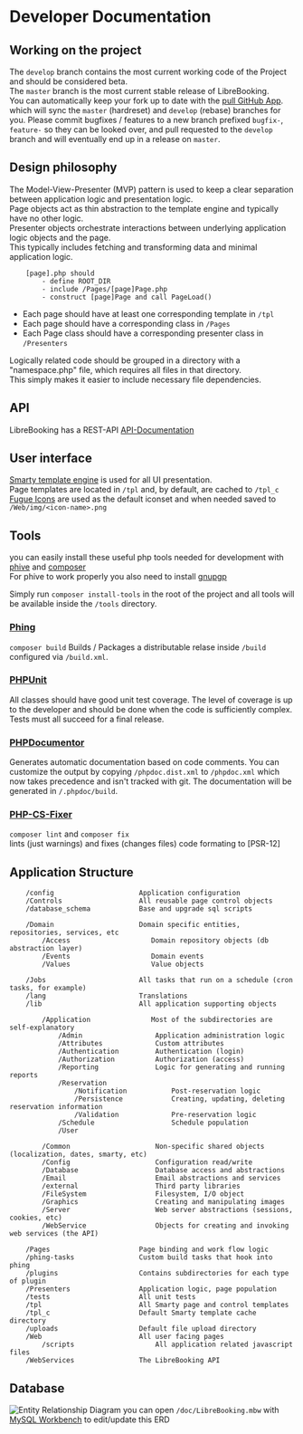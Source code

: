 # Developer Documentation

## Working on the project

The `develop` branch contains the most current working code of the Project and should be considered beta.  
The `master` branch is the most current stable release of LibreBooking.  
You can automatically keep your fork up to date with the [pull GitHub App](https://github.com/apps/pull). which will sync the `master` (hardreset) and `develop` (rebase) branches for you.
Please commit bugfixes / features to a new branch prefixed `bugfix-`, `feature-` so they can be looked over, and pull requested to the `develop` branch and will eventually end up in a release on `master`.

## Design philosophy

The Model-View-Presenter (MVP) pattern is used to keep a clear separation between application logic and presentation logic.  
Page objects act as thin abstraction to the template engine and typically have no other logic.  
Presenter objects orchestrate interactions between underlying application logic objects and the page.  
This typically includes fetching and transforming data and minimal application logic.  

```text
    [page].php should
        - define ROOT_DIR
        - include /Pages/[page]Page.php
        - construct [page]Page and call PageLoad()
```

- Each page should have at least one corresponding template in `/tpl`
- Each page should have a corresponding class in `/Pages`
- Each Page class should have a corresponding presenter class in `/Presenters`

Logically related code should be grouped in a directory with a "namespace.php" file, which requires all files in that directory.  
This simply makes it easier to include necessary file dependencies.

## API

LibreBooking has a REST-API
[API-Documentation](./API.md)

## User interface

[Smarty template engine](https://www.smarty.net/docsv2/en/language.basic.syntax.tpl) is used for all UI presentation.  
Page templates are located in `/tpl` and, by default, are cached to `/tpl_c`  
[Fugue Icons](https://p.yusukekamiyamane.com/) are used as the default iconset and when needed saved to `/Web/img/<icon-name>.png`

## Tools

you can easily install these useful php tools needed for development with [phive](https://github.com/phar-io/phive#getting-phive) and [composer](https://getcomposer.org/download/)  
For phive to work properly you also need to install [gnupgp](https://www.gnupg.org/download/index.html#binary)

Simply run `composer install-tools` in the root of the project and all tools will be available inside the `/tools` directory.

### [Phing](https://www.phing.info/#docs)

`composer build` Builds / Packages a distributable relase inside `/build` configured via `/build.xml`.

### [PHPUnit](https://phpunit.readthedocs.io/en/latest/writing-tests-for-phpunit.html)

All classes should have good unit test coverage. The level of coverage is up to the developer and should be done when the code is sufficiently complex.
Tests must all succeed for a final release.

### [PHPDocumentor](https://docs.phpdoc.org/latest/guide/guides/running-phpdocumentor.html)

Generates automatic documentation based on code comments.
You can customize the output by copying `/phpdoc.dist.xml` to `/phpdoc.xml` which now takes precedence and isn't tracked with git.
The documentation will be generated in `/.phpdoc/build`.

### [PHP-CS-Fixer](https://github.com/FriendsOfPhp/PHP-CS-Fixer#usage)

`composer lint` and `composer fix`  
lints (just warnings) and fixes (changes files) code formating to [PSR-12]

## Application Structure

```text
    /config                     Application configuration
    /Controls                   All reusable page control objects
    /database_schema            Base and upgrade sql scripts

    /Domain                     Domain specific entities, repositories, services, etc
        /Access                    Domain repository objects (db abstraction layer)
        /Events                    Domain events
        /Values                    Value objects

    /Jobs                       All tasks that run on a schedule (cron tasks, for example)
    /lang                       Translations
    /lib                        All application supporting objects

        /Application               Most of the subdirectories are self-explanatory
            /Admin                  Application administration logic
            /Attributes             Custom attributes
            /Authentication         Authentication (login)
            /Authorization          Authorization (access)
            /Reporting              Logic for generating and running reports
            /Reservation        
                /Notification           Post-reservation logic
                /Persistence            Creating, updating, deleting reservation information
                /Validation             Pre-reservation logic
            /Schedule                   Schedule population
            /User

        /Common                     Non-specific shared objects (localization, dates, smarty, etc)
        /Config                     Configuration read/write
        /Database                   Database access and abstractions
        /Email                      Email abstractions and services
        /external                   Third party libraries
        /FileSystem                 Filesystem, I/O object
        /Graphics                   Creating and manipulating images
        /Server                     Web server abstractions (sessions, cookies, etc)
        /WebService                 Objects for creating and invoking web services (the API)

    /Pages                      Page binding and work flow logic
    /phing-tasks                Custom build tasks that hook into phing
    /plugins                    Contains subdirectories for each type of plugin
    /Presenters                 Application logic, page population
    /tests                      All unit tests
    /tpl                        All Smarty page and control templates
    /tpl_c                      Default Smarty template cache directory
    /uploads                    Default file upload directory
    /Web                        All user facing pages
        /scripts                    All application related javascript files
    /WebServices                The LibreBooking API
```

## Database

![Entity Relationship Diagram](./ERD.svg)
you can open `/doc/LibreBooking.mbw` with [MySQL Workbench](https://www.mysql.com/products/workbench/) to edit/update this ERD
